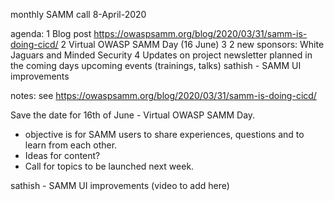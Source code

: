 monthly SAMM call 8-April-2020


agenda:
1 Blog post https://owaspsamm.org/blog/2020/03/31/samm-is-doing-cicd/
2 Virtual OWASP SAMM Day (16 June)
3 2 new sponsors: White Jaguars and Minded Security
4 Updates on project
  newsletter planned in the coming days
  upcoming events (trainings, talks)
  sathish - SAMM UI improvements
  


notes:
see https://owaspsamm.org/blog/2020/03/31/samm-is-doing-cicd/

Save the date for 16th of June - Virtual OWASP SAMM Day.
* objective is for SAMM users to share experiences, questions and to learn from each other.
* Ideas for content?
* Call for topics to be launched next week.



sathish - SAMM UI improvements (video to add here)

